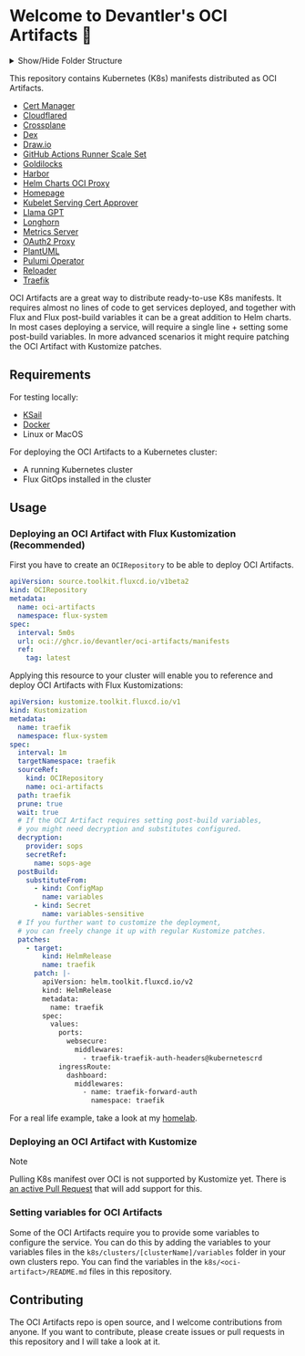 # Welcome to Devantler's OCI Artifacts 🚀

<details>
  <summary>Show/Hide Folder Structure</summary>

<!-- readme-tree start -->
```
.
├── .github
│   └── workflows
├── .vscode
└── k8s
    ├── cert-manager
    │   ├── certificates
    │   ├── cluster-issuers
    │   └── secrets
    ├── cloudflared
    ├── clusters
    │   └── oci-artifacts
    │       ├── crds
    │       ├── flux-system
    │       ├── infrastructure
    │       │   └── configmaps
    │       └── variables
    ├── crossplane
    ├── dex
    ├── drawio
    ├── gha-runner-scale-set
    ├── goldilocks
    ├── harbor
    ├── helm-charts-oci-proxy
    ├── homepage
    ├── kubelet-serving-cert-approver
    ├── llama-gpt
    ├── longhorn
    ├── metrics-server
    ├── oauth2-proxy
    ├── plantuml
    ├── pulumi-operator
    ├── reloader
    ├── tekton
    └── traefik

34 directories
```
<!-- readme-tree end -->

</details>

This repository contains Kubernetes (K8s) manifests distributed as OCI Artifacts.

- [Cert Manager](k8s/cert-manager/README.md)
- [Cloudflared](k8s/cloudflared/README.md)
- [Crossplane](k8s/crossplane/README.md)
- [Dex](k8s/dex/README.md)
- [Draw.io](k8s/drawio/README.md)
- [GitHub Actions Runner Scale Set](k8s/gha-runner-scale-set/README.md)
- [Goldilocks](k8s/goldilocks/README.md)
- [Harbor](k8s/harbor/README.md)
- [Helm Charts OCI Proxy](k8s/helm-charts-oci-proxy/README.md)
- [Homepage](k8s/homepage/README.md)
- [Kubelet Serving Cert Approver](k8s/kubelet-serving-cert-approver/README.md)
- [Llama GPT](k8s/llama-gpt/README.md)
- [Longhorn](k8s/longhorn/README.md)
- [Metrics Server](k8s/metrics-server/README.md)
- [OAuth2 Proxy](k8s/oauth2-proxy/README.md)
- [PlantUML](k8s/plantuml/README.md)
- [Pulumi Operator](k8s/pulumi-operator/README.md)
- [Reloader](k8s/reloader/README.md)
- [Traefik](k8s/traefik/README.md)

OCI Artifacts are a great way to distribute ready-to-use K8s manifests. It requires almost no lines of code to get services deployed, and together with Flux and Flux post-build variables it can be a great addition to Helm charts. In most cases deploying a service, will require a single line + setting some post-build variables. In more advanced scenarios it might require patching the OCI Artifact with Kustomize patches.

## Requirements

For testing locally:

- [KSail](https://github.com/devantler/ksail)
- [Docker](https://www.docker.com/)
- Linux or MacOS

For deploying the OCI Artifacts to a Kubernetes cluster:

- A running Kubernetes cluster
- Flux GitOps installed in the cluster

## Usage

### Deploying an OCI Artifact with Flux Kustomization (Recommended)

First you have to create an `OCIRepository` to be able to deploy OCI Artifacts.

```yaml
apiVersion: source.toolkit.fluxcd.io/v1beta2
kind: OCIRepository
metadata:
  name: oci-artifacts
  namespace: flux-system
spec:
  interval: 5m0s
  url: oci://ghcr.io/devantler/oci-artifacts/manifests
  ref:
    tag: latest
```

Applying this resource to your cluster will enable you to reference and deploy OCI Artifacts with Flux Kustomizations:

```yaml
apiVersion: kustomize.toolkit.fluxcd.io/v1
kind: Kustomization
metadata:
  name: traefik
  namespace: flux-system
spec:
  interval: 1m
  targetNamespace: traefik
  sourceRef:
    kind: OCIRepository
    name: oci-artifacts
  path: traefik
  prune: true
  wait: true
  # If the OCI Artifact requires setting post-build variables,
  # you might need decryption and substitutes configured.
  decryption:
    provider: sops
    secretRef:
      name: sops-age
  postBuild:
    substituteFrom:
      - kind: ConfigMap
        name: variables
      - kind: Secret
        name: variables-sensitive
  # If you further want to customize the deployment,
  # you can freely change it up with regular Kustomize patches.
  patches:
    - target:
        kind: HelmRelease
        name: traefik
      patch: |-
        apiVersion: helm.toolkit.fluxcd.io/v2
        kind: HelmRelease
        metadata:
          name: traefik
        spec:
          values:
            ports:
              websecure:
                middlewares:
                  - traefik-traefik-auth-headers@kubernetescrd
            ingressRoute:
              dashboard:
                middlewares:
                  - name: traefik-forward-auth
                    namespace: traefik
```

For a real life example, take a look at my [homelab](https://github.com/devantler/homelab).

### Deploying an OCI Artifact with Kustomize

> [!NOTE]
> Pulling K8s manifest over OCI is not supported by Kustomize yet. There is [an active Pull Request](https://github.com/kubernetes-sigs/kustomize/pull/5147) that will add support for this.

### Setting variables for OCI Artifacts

Some of the OCI Artifacts require you to provide some variables to configure the service. You can do this by adding the variables to your variables files in the `k8s/clusters/[clusterName]/variables` folder in your own clusters repo. You can find the variables in the `k8s/<oci-artifact>/README.md` files in this repository.

## Contributing

The OCI Artifacts repo is open source, and I welcome contributions from anyone. If you want to contribute, please create issues or pull requests in this repository and I will take a look at it.
